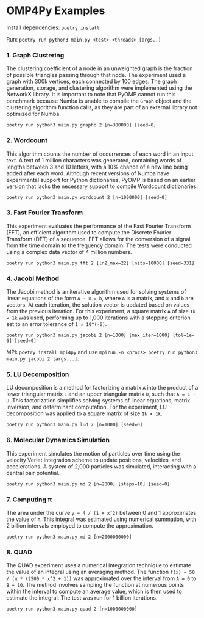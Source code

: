 # **OMP4Py Examples**

Install dependencies: ``poetry install``

Run: ``poetry run python3 main.py <test> <threads> [args..]``

### 1. **Graph Clustering**
The clustering coefficient of a node in an unweighted graph is the fraction of possible triangles passing through that node. The experiment used a graph with 300k vertices, each connected by 100 edges. The graph generation, storage, and clustering algorithm were implemented using the NetworkX library. It is important to note that PyOMP cannot run this benchmark because Numba is unable to compile the `Graph` object and the clustering algorithm function calls, as they are part of an external library not optimized for Numba.

``poetry run python3 main.py graphc 2 [n=300000] [seed=0]``

### 2. **Wordcount**
This algorithm counts the number of occurrences of each word in an input text. A text of 1 million characters was generated, containing words of lengths between 3 and 10 letters, with a 10% chance of a new line being added after each word. Although recent versions of Numba have experimental support for Python dictionaries, PyOMP is based on an earlier version that lacks the necessary support to compile Wordcount dictionaries.

``poetry run python3 main.py wordcount 2 [n=1000000] [seed=0]``

### 3. **Fast Fourier Transform**
This experiment evaluates the performance of the Fast Fourier Transform (FFT), an efficient algorithm used to compute the Discrete Fourier Transform (DFT) of a sequence. FFT allows for the conversion of a signal from the time domain to the frequency domain. The tests were conducted using a complex data vector of 4 million numbers.

``poetry run python3 main.py fft 2 [ln2_max=22] [nits=10000] [seed=331]``

### 4. **Jacobi Method**
The Jacobi method is an iterative algorithm used for solving systems of linear equations of the form `A · x = b`, where `A` is a matrix, and `x` and `b` are vectors. At each iteration, the solution vector is updated based on values from the previous iteration. For this experiment, a square matrix `A` of size `1k × 1k` was used, performing up to 1,000 iterations with a stopping criterion set to an error tolerance of `1 × 10^(-6)`.

``poetry run python3 main.py jacobi 2 [n=1000] [max_iter=1000] [tol=1e-6] [seed=0]``

MPI: ``poetry install mpi4py`` and use ``mpirun -n <procs> poetry run python3 main.py jacobi 2 [args...]``.

### 5. **LU Decomposition**
LU decomposition is a method for factorizing a matrix `A` into the product of a lower triangular matrix `L` and an upper triangular matrix `U`, such that `A = L · U`. This factorization simplifies solving systems of linear equations, matrix inversion, and determinant computation. For the experiment, LU decomposition was applied to a square matrix of size `1k × 1k`.

``poetry run python3 main.py lud 2 [n=1000] [seed=0]``

### 6. **Molecular Dynamics Simulation**
This experiment simulates the motion of particles over time using the velocity Verlet integration scheme to update positions, velocities, and accelerations. A system of 2,000 particles was simulated, interacting with a central pair potential.

``poetry run python3 main.py md 2 [n=2000] [steps=10] [seed=0]``

### 7. **Computing π**
The area under the curve `y = 4 / (1 + x^2)` between 0 and 1 approximates the value of `π`. This integral was estimated using numerical summation, with 2 billion intervals employed to compute the approximation.

``poetry run python3 main.py md 2 [n=2000000000]``

### 8. **QUAD**
The QUAD experiment uses a numerical integration technique to estimate the value of an integral using an averaging method. The function `f(x) = 50 / (π * (2500 * x^2 + 1))` was approximated over the interval from `A = 0` to `B = 10`. The method involves sampling the function at numerous points within the interval to compute an average value, which is then used to estimate the integral. The test was run for 1 billion iterations.

``poetry run python3 main.py quad 2 [n=1000000000]``